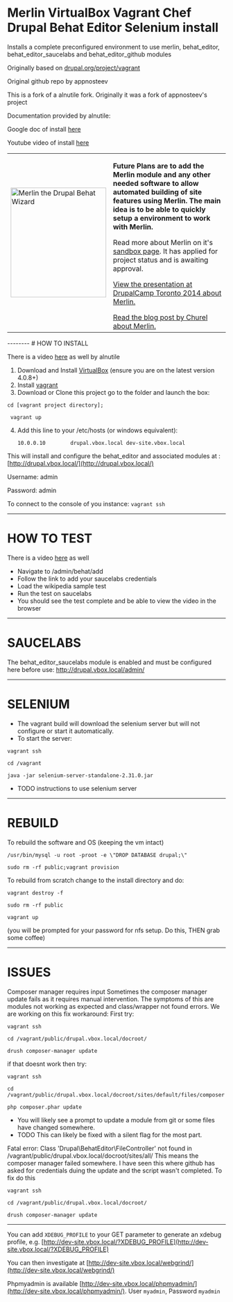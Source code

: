 # Merlin VirtualBox Vagrant Chef Drupal Behat Editor Selenium install
Installs a complete preconfigured environment to use merlin, behat_editor, behat_editor_saucelabs and behat_editor_github modules

Originally based on [drupal.org/project/vagrant](http://drupal.org/project/vagrant/)

Original github repo by appnosteev

This is a fork of a alnutile fork. Originally it was a fork of appnosteev's project

Documentation provided by alnutile:

Google doc of install [here](https://docs.google.com/document/d/1AsLmknwkSv5nheziaf6xlSPDxTHy1WbCWKvVw2IP5WU/pub)

Youtube video of install [here](https://www.youtube.com/watch?v=PFRnudS_AVI&feature=youtu.be)

<table><tr><td width="220">
<img src="https://www.drupal.org/files/styles/grid-3/public/project-images/merlin.png" width="220" height="252" alt="Merlin the Drupal Behat Wizard"></td>

<td><p><b>Future Plans are to add the Merlin module and any other needed software to allow automated building of site features using Merlin. The main idea is to be able to quickly setup a environment to work with Merlin.</b></p>

<p>Read more about Merlin on it's <a href="https://www.drupal.org/sandbox/churel/2160815">sandbox page</a>. It has applied for project status and is awaiting approval.</p>
<p><a href="https://www.youtube.com/watch?v=EyINJdXY35Y">View the presentation at DrupalCamp Toronto 2014 about Merlin.</a></p>
<a href="http://therefore.ca/blog/birth-merlin">Read the blog post by Churel about Merlin.</a> 
</td></tr></table>
--------
# HOW TO INSTALL

There is a video [here](http://youtu.be/PFRnudS_AVI)  as well by alnutile

1. Download and Install [VirtualBox](http://www.virtualbox.org/) (ensure you are on the latest version 4.0.8+)
2. Install [vagrant](http://vagrantup.com/v1/docs/getting-started/index.html)
3. Download or Clone this project go to the folder and launch the box:

```cd [vagrant project directory];```

``` vagrant up```

4. Add this line to your /etc/hosts (or windows equivalent):

    ```10.0.0.10        drupal.vbox.local dev-site.vbox.local```
    
This will install and configure the behat_editor and associated modules at : [http://drupal.vbox.local/](http://drupal.vbox.local/)

Username: admin

Password: admin

To connect to the console of you instance: ```vagrant ssh```
    
--------
# HOW TO TEST

There is a video [here](http://youtu.be/PFRnudS_AVI)  as well

* Navigate to /admin/behat/add
* Follow the link to add your saucelabs credentials 
* Load the wikipedia sample test 
* Run the test on saucelabs
* You should see the test complete and be able to view the video in the browser

--------
# SAUCELABS

The behat_editor_saucelabs module is enabled and must be configured here before use:
http://drupal.vbox.local/admin/

--------
# SELENIUM

* The vagrant build will download the selenium server but will not configure or start it automatically. 
* To start the server:

```vagrant ssh```

```cd /vagrant```

```java -jar selenium-server-standalone-2.31.0.jar```

* TODO instructions to use selenium server
    
--------
# REBUILD
To rebuild the software and OS (keeping the vm intact)

```/usr/bin/mysql -u root -proot -e \"DROP DATABASE drupal;\"```

```sudo rm -rf public;vagrant provision```

To rebuild from scratch change to the install directory and do:

```vagrant destroy -f```

```sudo rm -rf public```

```vagrant up```

(you will be prompted for your password for nfs setup. Do this, THEN grab some coffee)

--------
# ISSUES

Composer manager requires input
Sometimes the composer manager update fails as it requires manual intervention.  The symptoms of this are modules not working as expected and class/wrapper not found errors. We are working on this fix workaround:
First try:

```vagrant ssh```

```cd /vagrant/public/drupal.vbox.local/docroot/```

```drush composer-manager update```

 if that doesnt work then try:

```vagrant ssh```

```cd /vagrant/public/drupal.vbox.local/docroot/sites/default/files/composer```

```php composer.phar update```

* You will likely see a prompt to update a module from git or some files have changed somewhere.
* TODO This can likely be fixed with a silent flag for the most part. 

Fatal error: Class 'Drupal\BehatEditor\FileController' not found in /vagrant/public/drupal.vbox.local/docroot/sites/all/
This means the composer manager failed somewhere.  I have seen this where github has asked for credentials duing the update and the script wasn't completed. To fix do this

```vagrant ssh```

```cd /vagrant/public/drupal.vbox.local/docroot/```

```drush composer-manager update``` 

--------

You can add ```XDEBUG_PROFILE``` to your GET parameter to generate an xdebug profile, e.g. [http://dev-site.vbox.local/?XDEBUG_PROFILE](http://dev-site.vbox.local/?XDEBUG_PROFILE)

You can then investigate at [http://dev-site.vbox.local/webgrind/](http://dev-site.vbox.local/webgrind/)

Phpmyadmin is available [http://dev-site.vbox.local/phpmyadmin/](http://dev-site.vbox.local/phpmyadmin/). User ```myadmin```, Password ```myadmin```
